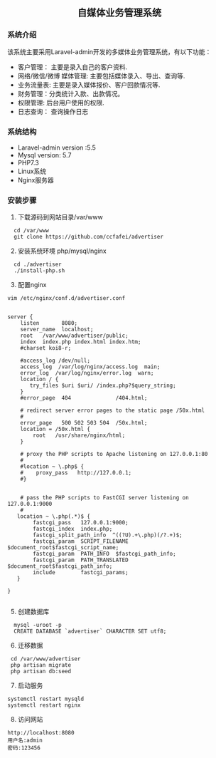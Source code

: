 ## <p align="center">自媒体业务管理系统</p>



### 系统介绍

该系统主要采用Laravel-admin开发的多媒体业务管理系统，有以下功能：

- 客户管理： 主要是录入自己的客户资料.
- 网络/微信/微博 媒体管理: 主要包括媒体录入、导出、查询等.
- 业务流量表: 主要是录入媒体报价、客户回款情况等.
- 财务管理：分类统计入款、出款情况。
- 权限管理: 后台用户使用的权限.
- 日志查询： 查询操作日志



### 系统结构
- Laravel-admin version :5.5
- Mysql version: 5.7
- PHP7.3
- Linux系统
- Nginx服务器

### 安装步骤

1. 下载源码到网站目录/var/www
```code
  cd /var/www
  git clone https://github.com/ccfafei/advertiser
```
2. 安装系统环境 php/mysql/nginx
```code
  cd ./advertiser
  ./install-php.sh
```

3. 配置nginx
```code
vim /etc/nginx/conf.d/advertiser.conf


server {
    listen       8080;
    server_name  localhost;
    root   /var/www/advertiser/public;
    index  index.php index.html index.htm;
    #charset koi8-r;
    
    #access_log /dev/null;
    access_log  /var/log/nginx/access.log  main;
    error_log  /var/log/nginx/error.log  warn;
    location / {
       try_files $uri $uri/ /index.php?$query_string;
    }   
    #error_page  404              /404.html;

    # redirect server error pages to the static page /50x.html
    #
    error_page   500 502 503 504  /50x.html;
    location = /50x.html {
        root   /usr/share/nginx/html;
    }

    # proxy the PHP scripts to Apache listening on 127.0.0.1:80
    #
    #location ~ \.php$ {
    #    proxy_pass   http://127.0.0.1;
    #}


    # pass the PHP scripts to FastCGI server listening on 127.0.0.1:9000
    #
   location ~ \.php(.*)$ {
        fastcgi_pass   127.0.0.1:9000;
        fastcgi_index  index.php;
        fastcgi_split_path_info  ^((?U).+\.php)(/?.+)$;
        fastcgi_param  SCRIPT_FILENAME  $document_root$fastcgi_script_name;
        fastcgi_param  PATH_INFO  $fastcgi_path_info;
        fastcgi_param  PATH_TRANSLATED  $document_root$fastcgi_path_info;
        include        fastcgi_params;
   }

}


```

5. 创建数据库
````code
  mysql -uroot -p
  CREATE DATABASE `advertiser` CHARACTER SET utf8;  
````

6. 迁移数据
```code
 cd /var/www/advertiser
 php artisan migrate
 php artisan db:seed
```
7. 启动服务
```code
systemctl restart mysqld
systemctl restart nginx
```
8. 访问网站
```
http://localhost:8080
用户名:admin
密码:123456
```

